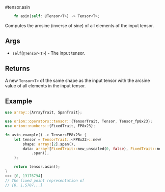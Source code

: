 #tensor.asin

```rust
    fn asin(self: @Tensor<T>) -> Tensor<T>;
```

Computes the arcsine (inverse of sine) of all elements of the input tensor.

## Args

* `self`(`@Tensor<T>`) - The input tensor.


## Returns

A new `Tensor<T>` of the same shape as the input tensor with 
the arcsine value of all elements in the input tensor.

## Example

```rust
use array::{ArrayTrait, SpanTrait};

use orion::operators::tensor::{TensorTrait, Tensor, Tensor_fp8x23};
use orion::numbers::{FixedTrait, FP8x23};

fn asin_example() -> Tensor<FP8x23> {
    let tensor = TensorTrait::<FP8x23>::new(
        shape: array![2].span(),
        data: array![FixedTrait::new_unscaled(0, false), FixedTrait::new_unscaled(1, false),]
            .span(),
    );

    return tensor.asin();
}
>>> [0, 13176794]
// The fixed point representation of
// [0, 1.5707...]
```
